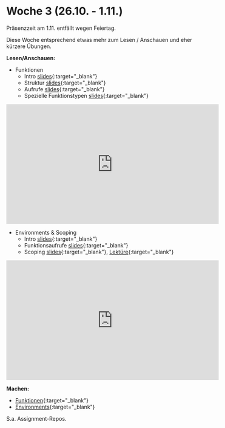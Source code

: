 #  Woche 3 (26.10. - 1.11.)

Präsenzzeit am 1.11. entfällt wegen Feiertag.  

Diese Woche entsprechend etwas mehr zum Lesen / Anschauen und eher kürzere Übungen.  

**Lesen/Anschauen:**

- Funktionen
  - Intro [slides](slides/functions-intro.html){:target="_blank"}
  - Struktur [slides](slides/functions-structure.html){:target="_blank"}
  - Aufrufe [slides](slides/functions-functioncalls.html){:target="_blank"}
  - Spezielle Funktionstypen [slides](slides/functions-specialfunctions.html){:target="_blank"}
<iframe width="560" height="315" src="https://www.youtube-nocookie.com/embed/videoseries?list=PLMyWaJl2LoXy_bGp39GNf9CkQr9kSV-tt" frameborder="0" allow="accelerometer; autoplay; encrypted-media; gyroscope; picture-in-picture" allowfullscreen></iframe>


- Environments & Scoping
  - Intro [slides](slides/environments-intro.html){:target="_blank"}
  - Funktionsaufrufe [slides](slides/environments-functions-calls.html){:target="_blank"}
  - Scoping [slides](slides/environments-scoping.html){:target="_blank"}, [Lektüre](ex/env-scoping-reading-ex.html){:target="_blank"}  
<iframe width="560" height="315" src="https://www.youtube-nocookie.com/embed/videoseries?list=PLMyWaJl2LoXy7bRSglA2XlaCPb4ErRwyJ" frameborder="0" allow="accelerometer; autoplay; encrypted-media; gyroscope; picture-in-picture" allowfullscreen></iframe>
  
**Machen:**

- [Funktionen](ex/functions-ex.html){:target="_blank"}
- [Environments](ex/env-ex.html){:target="_blank"}

S.a. Assignment-Repos.